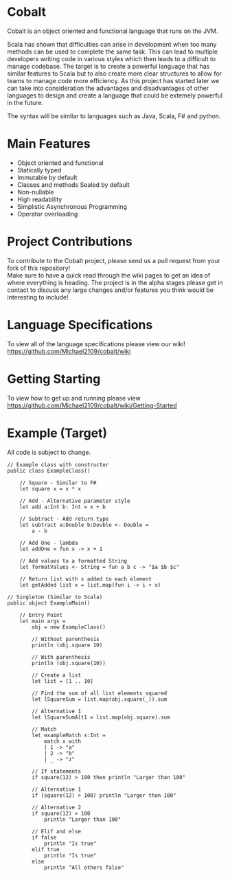 # Cobalt

Cobalt is an object oriented and functional language that runs on the JVM.

Scala has shown that difficulties can arise in development when too many methods can be used to complete the same task. This can lead to multiple developers writing code in various styles which then leads to a difficult to manage codebase. The target is to create a powerful language that has similar features to Scala but to also create more clear structures to allow for teams to manage code more efficiency. As this project has started later we can take into consideration the advantages and disadvantages of other languages to design and create a language that could be extemely powerful in the future. 

The syntax will be similar to languages such as Java, Scala, F# and python.  

# Main Features
* Object oriented and functional  
* Statically typed
* Immutable by default
* Classes and methods Sealed by default
* Non-nullable
* High readability    
* Simplistic Asynchronous Programming  
* Operator overloading

# Project Contributions
To contribute to the Cobalt project, please send us a pull request from your fork of this repository!  
Make sure to have a quick read through the wiki pages to get an idea of where everything is heading. The project is in the alpha stages please get in contact to discuss any large changes and/or features you think would be interesting to include!

# Language Specifications
To view all of the language specifications please view our wiki!  
https://github.com/Michael2109/cobalt/wiki

# Getting Starting
To view how to get up and running please view  
https://github.com/Michael2109/cobalt/wiki/Getting-Started

# Example (Target)
All code is subject to change. 
```
// Example class with constructor
public class ExampleClass()

    // Square - Similar to F#
    let square x = x * x
    
    // Add - Alternative parameter style
    let add a:Int b: Int = x + b
    
    // Subtract - Add return type
    let subtract a:Double b:Double <- Double = 
        a - b
        
    // Add One - lambda
    let addOne = fun x -> x + 1
    
    // Add values to a formatted String
    let formatValues <- String = fun a b c -> "$a $b $c"
    
    // Return list with x added to each element
    let getAdded list x = list.map(fun i -> i + x)
    
// Singleton (Similar to Scala)
public object ExampleMain()

    // Entry Point
    let main args =
        obj = new ExampleClass()
        
        // Without parenthesis
        println (obj.square 10)
        
        // With parenthesis
        println (obj.square(10))
        
        // Create a list
        let list = [1 .. 10]
        
        // Find the sum of all list elements squared
        let lSquareSum = list.map(obj.square(_)).sum
        
        // Alternative 1
        let lSquareSumAlt1 = list.map(obj.square).sum
            
        // Match 
        let exampleMatch x:Int = 
            match x with
            | 1 -> "a"
            | 2 -> "b"
            | _ -> "z"
        
        // If statements
        if square(12) > 100 then println "Larger than 100"
        
        // Alternative 1
        if (square(12) > 100) println "Larger than 100"
        
        // Alternative 2
        if square(12) > 100
            println "Larger than 100"
            
        // Elif and else
        if false
            println "Is true"
        elif true
            println "Is true"
        else 
            println "All others false"
```
